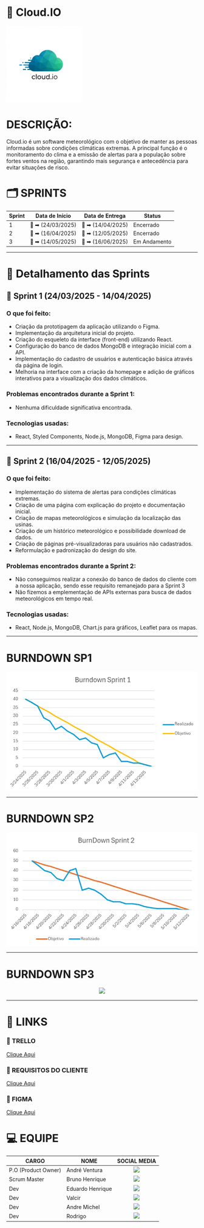 # 🚀 Cloud.IO

<img src='./front/src/logo/logocloud.jpeg' width='200'/>

<h1>DESCRIÇÃO:</h1>    
Cloud.io é um software meteorológico com o objetivo de manter as pessoas informadas sobre condições climáticas extremas. A principal função é o monitoramento do clima e a emissão de alertas para a população sobre fortes ventos na região, garantindo mais segurança e antecedência para evitar situações de risco.
</div>

# 🗂️ SPRINTS
| Sprint | Data de Início | Data de Entrega | Status  |
|--------|----------------|-----------------|---------|
|  1     | :calendar: ➡ (24/03/2025) | 📆 ➡ (14/04/2025) |  Encerrado |
|  2     | :calendar: ➡ (16/04/2025) | 📆 ➡ (12/05/2025) |  Encerrado |
|  3     | :calendar: ➡ (14/05/2025) | 📆 ➡ (16/06/2025) |  Em Andamento |

---

# 🏁 Detalhamento das Sprints

## 🚀 Sprint 1 (24/03/2025 - 14/04/2025)
### O que foi feito:
- Criação da prototipagem da aplicação utilizando o Figma.
- Implementação da arquitetura inicial do projeto.
- Criação do esqueleto da interface (front-end) utilizando React.
- Configuração do banco de dados MongoDB e integração inicial com a API.
- Implementação do cadastro de usuários e autenticação básica através da página de login.
- Melhoria na interface com a criação da homepage e adição de gráficos interativos para a visualização dos dados climáticos.

### Problemas encontrados durante a Sprint 1:
- Nenhuma dificuldade significativa encontrada.

### Tecnologias usadas:
- React, Styled Components, Node.js, MongoDB, Figma para design.

---

## 🚀 Sprint 2 (16/04/2025 - 12/05/2025)
### O que foi feito:
- Implementação do sistema de alertas para condições climáticas extremas.
- Criação de uma página com explicação do projeto e documentação inicial.
- Criação de mapas meteorológicos e simulação da localização das usinas.
- Criação de um histórico meteorológico e possibilidade download de dados.
- Criação de páginas pré-visualizadoras para usuários não cadastrados.
- Reformulação e padronização do design do site.

### Problemas encontrados durante a Sprint 2:
- Não conseguimos realizar a conexão do banco de dados do cliente com a nossa aplicação, sendo esse requisito remanejado para a Sprint 3
- Não fizemos a emplementação de APIs externas para busca de dados meteorológicos em tempo real.

### Tecnologias usadas:
- React, Node.js, MongoDB, Chart.js para gráficos, Leaflet para os mapas.

---

# BURNDOWN SP1
 <div align = center>
 <img src="./imagens/burndown1.PNG">
 </div>

-----------------------------------------------------------------------------------

# BURNDOWN SP2
 <div align = center>
 <img src="./imagens/burndown2.PNG">
 </div>

-----------------------------------------------------------------------------------

# BURNDOWN SP3
 <div align = center>
 <img src="https://github.com/">
 </div>

-----------------------------------------------------------------------------------

# 🔗 LINKS

### 🧮 TRELLO 
[Clique Aqui](https://trello.com/c/vt5ONAZV/8-github-do-projeto)

### 📖 REQUISITOS DO CLIENTE
[Clique Aqui]()

### 🎨 FIGMA
[Clique Aqui](https://www.figma.com/design/atcc0stddRRA7XQv3WkyAN/Cloud.io-proj?node-id=0-1&t=KqRqIEVgevh3atoq-1)

# :computer: EQUIPE

|CARGO | NOME| SOCIAL MEDIA |
|------|-----|:--------------:|
| P.O (Product Owner) |   André Ventura   |     <a target="_blank" href="https://github.com/AndreHVentura"><img  src="https://skillicons.dev/icons?i=github"></a>|    
| Scrum Master |   Bruno Henrique   |     <a target="_blank" href="https://github.com/BrunoHenrique258"><img  src="https://skillicons.dev/icons?i=github"></a>|  
| Dev     |   Eduardo Henrique  |     <a target="_blank" href="https://github.com/EduardoBrito2"><img src="https://skillicons.dev/icons?i=github"></a>|  
| Dev     |   Valcir  |     <a target="_blank" href="https://github.com/valcir-jr"><img  src="https://skillicons.dev/icons?i=github"></a>|   
| Dev     |   Andre Michel   |     <a target="_blank" href="https://github.com/andremc331"><img  src="https://skillicons.dev/icons?i=github"></a>|  
| Dev     |   Rodrigo   |     <a target="_blank" href="https://github.com/rodrigoaslima"><img  src="https://skillicons.dev/icons?i=github"></a>|  
